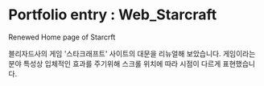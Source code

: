 # Portfolio entry : Web_Starcraft
Renewed Home page of Starcrft

블리자드사의 게임 '스타크래프트' 사이트의 대문을 리뉴얼해 보았습니다.
게임이라는 분야 특성상 입체적인 효과를 주기위해 스크롤 위치에 따라 시점이 다르게 표현했습니다.
